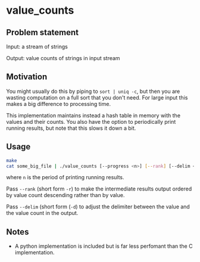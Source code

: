# value_counts

## Problem statement

Input: a stream of strings

Output: value counts of strings in input stream

## Motivation

You might usually do this by piping to `sort | uniq -c`, but then you are wasting computation on a full sort
that you don't need. For large input this makes a big difference to processing time.

This implementation maintains instead a hash table in memory with the values and their counts. You also have
the option to periodically print running results, but note that this slows it down a bit.

## Usage

```bash
make
cat some_big_file | ./value_counts [--progress <n>] [--rank] [--delim <delimiter>]
```

where `n` is the period of printing running results.

Pass `--rank` (short form `-r`) to make the intermediate results output ordered by value count descending
rather than by value.

Pass `--delim` (short form (`-d`) to adjust the delimiter between the value and the value count in the output.

## Notes

* A python implementation is included but is far less perfomant than the C implementation.
